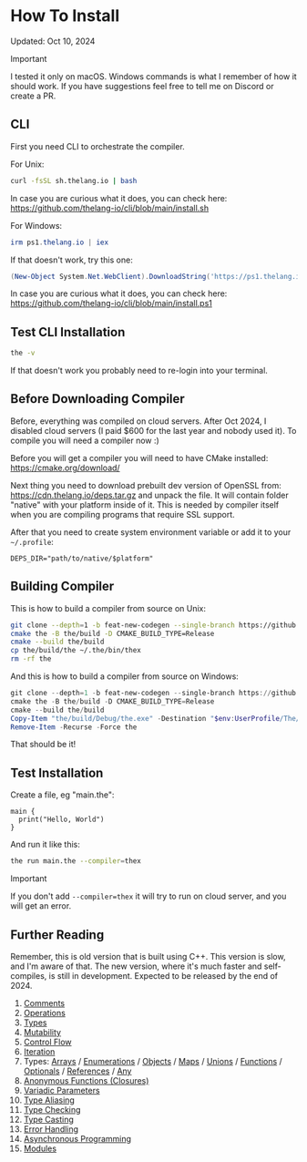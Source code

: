 # How To Install
Updated: Oct 10, 2024

> [!important]
> I tested it only on macOS. Windows commands is what I remember of how it should work.
> If you have suggestions feel free to tell me on Discord or create a PR.

## CLI
First you need CLI to orchestrate the compiler.

For Unix:
```sh
curl -fsSL sh.thelang.io | bash
```

In case you are curious what it does,
you can check here: https://github.com/thelang-io/cli/blob/main/install.sh

For Windows:
```powershell
irm ps1.thelang.io | iex
```

If that doesn't work, try this one:
```powershell
(New-Object System.Net.WebClient).DownloadString('https://ps1.thelang.io/') | iex
```

In case you are curious what it does,
you can check here: https://github.com/thelang-io/cli/blob/main/install.ps1

## Test CLI Installation

```sh
the -v
```

If that doesn't work you probably need to re-login into your terminal.

## Before Downloading Compiler
Before, everything was compiled on cloud servers.
After Oct 2024, I disabled cloud servers (I paid $600 for the last year and nobody used it).
To compile you will need a compiler now :)

Before you will get a compiler you will need to have CMake installed: https://cmake.org/download/

Next thing you need to download prebuilt dev version of OpenSSL
from: https://cdn.thelang.io/deps.tar.gz and unpack the file.
It will contain folder "native" with your platform inside of it.
This is needed by compiler itself when you are compiling programs that require SSL support.

After that you need to create system environment variable or add it to your `~/.profile`:
```
DEPS_DIR="path/to/native/$platform"
```

## Building Compiler
This is how to build a compiler from source on Unix:
```sh
git clone --depth=1 -b feat-new-codegen --single-branch https://github.com/thelang-io/the.git
cmake the -B the/build -D CMAKE_BUILD_TYPE=Release
cmake --build the/build
cp the/build/the ~/.the/bin/thex
rm -rf the
```

And this is how to build a compiler from source on Windows:
```powershell
git clone --depth=1 -b feat-new-codegen --single-branch https://github.com/thelang-io/the.git
cmake the -B the/build -D CMAKE_BUILD_TYPE=Release
cmake --build the/build
Copy-Item "the/build/Debug/the.exe" -Destination "$env:UserProfile/The/bin/thex.exe"
Remove-Item -Recurse -Force the
```

That should be it!

## Test Installation
Create a file, eg "main.the":

```the
main {
  print("Hello, World")
}
```

And run it like this:

```sh
the run main.the --compiler=thex
```

> [!important]
> If you don't add `--compiler=thex` it will try to run on cloud server, and you will get an error.

## Further Reading
Remember, this is old version that is built using C++.
This version is slow, and I'm aware of that.
The new version, where it's much faster and self-compiles, is still in development.
Expected to be released by the end of 2024.

1. [Comments](https://docs.thelang.io/guides/comments.html)
2. [Operations](https://docs.thelang.io/guides/operations.html)
3. [Types](https://docs.thelang.io/guides/types.html)
4. [Mutability](https://docs.thelang.io/guides/mutability.html)
5. [Control Flow](https://docs.thelang.io/guides/control-flow.html)
6. [Iteration](https://docs.thelang.io/guides/iteration.html)
7. Types: [Arrays](https://docs.thelang.io/guides/arrays.html) /
   [Enumerations](https://docs.thelang.io/guides/enumerations.html) /
   [Objects](https://docs.thelang.io/guides/objects.html) /
   [Maps](https://docs.thelang.io/guides/maps.html) /
   [Unions](https://docs.thelang.io/guides/unions.html) /
   [Functions](https://docs.thelang.io/guides/functions.html) /
   [Optionals](https://docs.thelang.io/guides/optionals.html) /
   [References](https://docs.thelang.io/guides/references.html) /
   [Any](https://docs.thelang.io/guides/any.html)
8. [Anonymous Functions (Closures)](https://docs.thelang.io/guides/anonymous-functions.html)
9. [Variadic Parameters](https://docs.thelang.io/guides/variadics.html)
10. [Type Aliasing](https://docs.thelang.io/guides/type-aliasing.html)
11. [Type Checking](https://docs.thelang.io/guides/type-checking.html)
12. [Type Casting](https://docs.thelang.io/guides/type-casting.html)
13. [Error Handling](https://docs.thelang.io/guides/error-handling.html)
14. [Asynchronous Programming](https://docs.thelang.io/guides/asynchronous-programming.html)
15. [Modules](https://docs.thelang.io/guides/modules.html)
